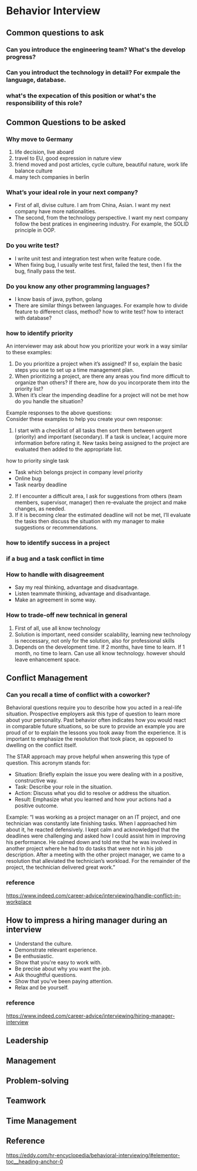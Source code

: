 # Behavior Interview

## Common questions to ask

### Can you introduce the engineering team? What's the develop progress?

### Can you introduct the technology in detail? For exmpale the language, database.

### what's the expecation of this position or what's the responsibility of this role?

## Common Questions to be asked

### Why move to Germany

1. life decision, live aboard
2. travel to EU, good expression in nature view
3. friend moved and post articles, cycle culture, beautiful nature, work life balance culture 
4. many tech companies in berlin

### What’s your ideal role in your next company?
- First of all, divise culture. I am from China, Asian. I want my next company have more nationalities.
- The second, from the technology perspective. I want my next company follow the best pratices in engineering industry. For example, the SOLID principle in OOP.

### Do you write test?

- I write unit test and integration test when write feature code.
- When fixing bug, I usually write test first, failed the test, then I fix the bug, finally pass the test.

### Do you know any other programming languages?
- I know basis of java, python, golang
- There are similar things between languages. For example how to divide feature to differenct class, method? how to write test? how to interact with database?

### how to identify priority
An interviewer may ask about how you prioritize your work in a way similar to these examples:

1. Do you prioritize a project when it’s assigned? If so, explain the basic steps you use to set up a time management plan.
2. When prioritizing a project, are there any areas you find more difficult to organize than others? If there are, how do you incorporate them into the priority list?
3. When it’s clear the impending deadline for a project will not be met how do you handle the situation?  

Example responses to the above questions:  
Consider these examples to help you create your own response:

1. I start with a checklist of all tasks then sort them between urgent (priority) and important (secondary). If a task is unclear, I acquire more information before rating it. New tasks being assigned to the project are evaluated then added to the appropriate list.  

how to priority single task
- Task which belongs project in company level priority
- Online bug
- Task nearby deadline
2. If I encounter a difficult area, I ask for suggestions from others (team members, supervisor, manager) then re-evaluate the project and make changes, as needed.
3. If it is becoming clear the estimated deadline will not be met, I’ll evaluate the tasks then discuss the situation with my manager to make suggestions or recommendations.

### how to identify success in a project 

### if a bug and a task conflict in time

### How to handle with disagreement

- Say my real thinking, advantage and disadvantage.
- Listen teammate thinking, advantage and disadvantage.
- Make an agreement in some way.

### How to trade-off new technical in general

1. First of all, use all know technology
2. Solution is important, need consider scalability, learning new technology is neccessary, not only for the solution, also for professional skills
3. Depends on the development time. If 2 months, have time to learn. If 1 month, no time to learn. Can use all know technology. however should leave enhancement space.

## Conflict Management

### Can you recall a time of conflict with a coworker?
Behavioral questions require you to describe how you acted in a real-life situation. Prospective employers ask this type of question to learn more about your personality. Past behavior often indicates how you would react in comparable future situations, so be sure to provide an example you are proud of or to explain the lessons you took away from the experience. It is important to emphasize the resolution that took place, as opposed to dwelling on the conflict itself.  

The STAR approach may prove helpful when answering this type of question. This acronym stands for:  
- Situation: Briefly explain the issue you were dealing with in a positive, constructive way.  
- Task: Describe your role in the situation.  
- Action: Discuss what you did to resolve or address the situation.  
- Result: Emphasize what you learned and how your actions had a positive outcome.  

Example: “I was working as a project manager on an IT project, and one technician was constantly late finishing tasks. When I approached him about it, he reacted defensively. I kept calm and acknowledged that the deadlines were challenging and asked how I could assist him in improving his performance. He calmed down and told me that he was involved in another project where he had to do tasks that were not in his job description. After a meeting with the other project manager, we came to a resolution that alleviated the technician’s workload. For the remainder of the project, the technician delivered great work.”

### reference
https://www.indeed.com/career-advice/interviewing/handle-conflict-in-workplace

## How to impress a hiring manager during an interview
- Understand the culture.
- Demonstrate relevant experience.
- Be enthusiastic.
- Show that you're easy to work with.
- Be precise about why you want the job.
- Ask thoughtful questions.
- Show that you've been paying attention.
- Relax and be yourself.

### reference
https://www.indeed.com/career-advice/interviewing/hiring-manager-interview

## Leadership

## Management

## Problem-solving

## Teamwork

## Time Management

## Reference
https://eddy.com/hr-encyclopedia/behavioral-interviewing/#elementor-toc__heading-anchor-0
